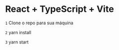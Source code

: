 # React + TypeScript + Vite


`1` Clone o repo para sua máquina<br>

`2` yarn install<br>

`3` yarn start<br>
